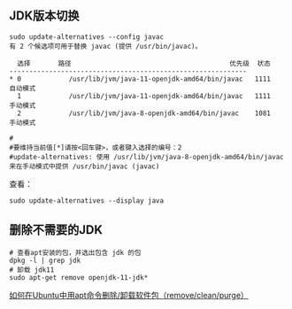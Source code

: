 ## JDK版本切换

```shell
sudo update-alternatives --config javac
有 2 个候选项可用于替换 javac (提供 /usr/bin/javac)。

  选择       路径                                        优先级  状态
------------------------------------------------------------
* 0            /usr/lib/jvm/java-11-openjdk-amd64/bin/javac   1111      自动模式
  1            /usr/lib/jvm/java-11-openjdk-amd64/bin/javac   1111      手动模式
  2            /usr/lib/jvm/java-8-openjdk-amd64/bin/javac    1081      手动模式

#
#要维持当前值[*]请按<回车键>，或者键入选择的编号：2
#update-alternatives: 使用 /usr/lib/jvm/java-8-openjdk-amd64/bin/javac 来在手动模式中提供 /usr/bin/javac (javac)
```

查看：

```shell
sudo update-alternatives --display java
```

## 删除不需要的JDK

```shell
# 查看apt安装的包，并选出包含 jdk 的包
dpkg -l | grep jdk
# 卸载 jdk11
sudo apt-get remove openjdk-11-jdk*
```

[如何在Ubuntu中用apt命令删除/卸载软件包（remove/clean/purge）](https://blog.csdn.net/LEON1741/article/details/85114318)

